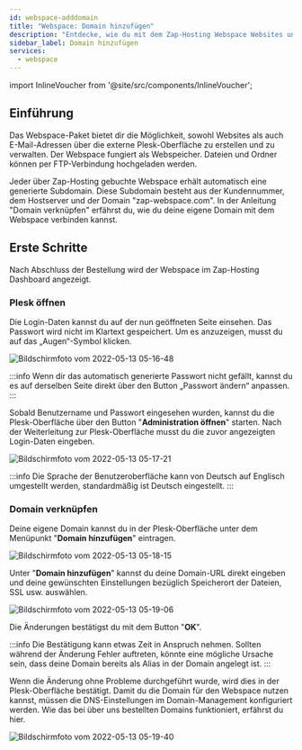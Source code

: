 ```yaml
---
id: webspace-adddomain
title: "Webspace: Domain hinzufügen"
description: "Entdecke, wie du mit dem Zap-Hosting Webspace Websites und E-Mails erstellst und verwaltest für einen nahtlosen Online-Auftritt → Jetzt mehr erfahren"
sidebar_label: Domain hinzufügen
services:
  - webspace
---
```


import InlineVoucher from '@site/src/components/InlineVoucher';

## Einführung

Das Webspace-Paket bietet dir die Möglichkeit, sowohl Websites als auch E-Mail-Adressen über die externe Plesk-Oberfläche zu erstellen und zu verwalten. Der Webspace fungiert als Webspeicher. Dateien und Ordner können per FTP-Verbindung hochgeladen werden.

Jeder über Zap-Hosting gebuchte Webspace erhält automatisch eine generierte Subdomain. Diese Subdomain besteht aus der Kundennummer, dem Hostserver und der Domain "zap-webspace.com". In der Anleitung "Domain verknüpfen" erfährst du, wie du deine eigene Domain mit dem Webspace verbinden kannst.

<InlineVoucher />

## Erste Schritte

Nach Abschluss der Bestellung wird der Webspace im Zap-Hosting Dashboard angezeigt.

### Plesk öffnen

Die Login-Daten kannst du auf der nun geöffneten Seite einsehen. Das Passwort wird nicht im Klartext gespeichert. Um es anzuzeigen, musst du auf das „Augen“-Symbol klicken.

![Bildschirmfoto vom 2022-05-13 05-16-48](https://screensaver01.zap-hosting.com/index.php/s/B3stJeKMAsYRRer/preview)

:::info
Wenn dir das automatisch generierte Passwort nicht gefällt, kannst du es auf derselben Seite direkt über den Button „Passwort ändern“ anpassen.
:::

Sobald Benutzername und Passwort eingesehen wurden, kannst du die Plesk-Oberfläche über den Button "**Administration öffnen**" starten. Nach der Weiterleitung zur Plesk-Oberfläche musst du die zuvor angezeigten Login-Daten eingeben.

![Bildschirmfoto vom 2022-05-13 05-17-21](https://screensaver01.zap-hosting.com/index.php/s/tZLEJZTzo7kqn4J/preview)

:::info
Die Sprache der Benutzeroberfläche kann von Deutsch auf Englisch umgestellt werden, standardmäßig ist Deutsch eingestellt.
:::

### Domain verknüpfen

Deine eigene Domain kannst du in der Plesk-Oberfläche unter dem Menüpunkt "**Domain hinzufügen**" eintragen.

![Bildschirmfoto vom 2022-05-13 05-18-15](https://screensaver01.zap-hosting.com/index.php/s/LHJkPqAsC7zGysW/preview)

Unter "**Domain hinzufügen**" kannst du deine Domain-URL direkt eingeben und deine gewünschten Einstellungen bezüglich Speicherort der Dateien, SSL usw. auswählen.

![Bildschirmfoto vom 2022-05-13 05-19-06](https://screensaver01.zap-hosting.com/index.php/s/JXYg4ycDpwqYxCN/preview)

Die Änderungen bestätigst du mit dem Button "**OK**".

:::info
Die Bestätigung kann etwas Zeit in Anspruch nehmen. Sollten während der Änderung Fehler auftreten, könnte eine mögliche Ursache sein, dass deine Domain bereits als Alias in der Domain angelegt ist.
:::

Wenn die Änderung ohne Probleme durchgeführt wurde, wird dies in der Plesk-Oberfläche bestätigt. Damit du die Domain für den Webspace nutzen kannst, müssen die DNS-Einstellungen im Domain-Management konfiguriert werden. Wie das bei über uns bestellten Domains funktioniert, erfährst du hier.

![Bildschirmfoto vom 2022-05-13 05-19-40](https://screensaver01.zap-hosting.com/index.php/s/TecSRSimmCrRmYj/preview)

<InlineVoucher />